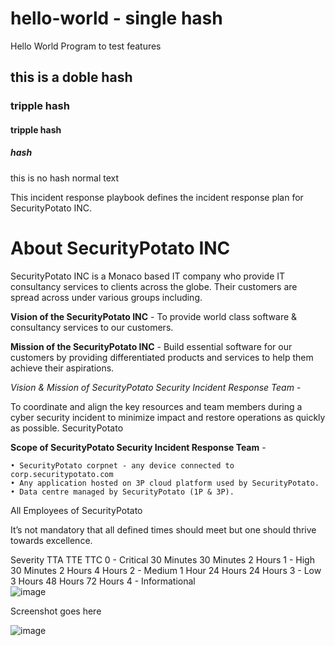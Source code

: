 # hello-world - single hash
Hello World Program to test features
## this is a doble hash
### tripple hash 
#### tripple hash 
##### hash

this is no hash
normal text 

This incident response playbook defines the incident response plan for SecurityPotato INC.

# About SecurityPotato INC

SecurityPotato INC is a Monaco based IT company who provide IT consultancy services to clients across the globe. Their customers are spread across under various groups including.

**Vision of the SecurityPotato INC** - To provide world class software & consultancy services to our customers.


**Mission of the SecurityPotato INC** - Build essential software for our customers by providing differentiated products and services to help them achieve their aspirations.

_Vision & Mission of SecurityPotato Security Incident Response Team_ - 

To coordinate and align the key resources and team members during a cyber security incident to minimize impact and restore operations as quickly as possible. SecurityPotato 

**Scope of SecurityPotato Security Incident Response Team** -

	• SecurityPotato corpnet - any device connected to corp.securitypotato.com
	• Any application hosted on 3P cloud platform used by SecurityPotato. 
	• Data centre managed by SecurityPotato (1P & 3P).
  All Employees of SecurityPotato
  
  
It’s not mandatory that all defined times should meet but one should thrive towards excellence. 

Severity	TTA	TTE	TTC
0 - Critical	30 Minutes	30 Minutes	2 Hours
1 - High	30 Minutes	2 Hours	4 Hours
2 - Medium	1 Hour	24 Hours	24 Hours
3 - Low 	3 Hours	48 Hours	72 Hours
4 - Informational			
![image](https://user-images.githubusercontent.com/91963920/136065876-1043e80b-da01-4915-8e3b-73acb52e30e7.png)

Screenshot goes here 

![image](https://user-images.githubusercontent.com/91963920/136065954-bb5ac0dc-6eb4-4680-9fc0-647e4987e774.png)


